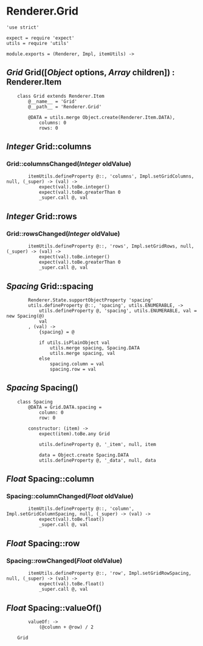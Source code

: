 Renderer.Grid
=============

	'use strict'

	expect = require 'expect'
	utils = require 'utils'

	module.exports = (Renderer, Impl, itemUtils) ->

*Grid* Grid([*Object* options, *Array* children]) : Renderer.Item
-----------------------------------------------------------------

		class Grid extends Renderer.Item
			@__name__ = 'Grid'
			@__path__ = 'Renderer.Grid'

			@DATA = utils.merge Object.create(Renderer.Item.DATA),
				columns: 0
				rows: 0

*Integer* Grid::columns
-----------------------

### Grid::columnsChanged(*Integer* oldValue)

			itemUtils.defineProperty @::, 'columns', Impl.setGridColumns, null, (_super) -> (val) ->
				expect(val).toBe.integer()
				expect(val).toBe.greaterThan 0
				_super.call @, val

*Integer* Grid::rows
--------------------

### Grid::rowsChanged(*Integer* oldValue)

			itemUtils.defineProperty @::, 'rows', Impl.setGridRows, null, (_super) -> (val) ->
				expect(val).toBe.integer()
				expect(val).toBe.greaterThan 0
				_super.call @, val

*Spacing* Grid::spacing
-----------------------

			Renderer.State.supportObjectProperty 'spacing'
			utils.defineProperty @::, 'spacing', utils.ENUMERABLE, ->
				utils.defineProperty @, 'spacing', utils.ENUMERABLE, val = new Spacing(@)
				val
			, (val) ->
				{spacing} = @

				if utils.isPlainObject val
					utils.merge spacing, Spacing.DATA
					utils.merge spacing, val
				else
					spacing.column = val
					spacing.row = val

*Spacing* Spacing()
-------------------

		class Spacing
			@DATA = Grid.DATA.spacing =
				column: 0
				row: 0

			constructor: (item) ->
				expect(item).toBe.any Grid

				utils.defineProperty @, '_item', null, item

				data = Object.create Spacing.DATA
				utils.defineProperty @, '_data', null, data

*Float* Spacing::column
-----------------------

### Spacing::columnChanged(*Float* oldValue)

			itemUtils.defineProperty @::, 'column', Impl.setGridColumnSpacing, null, (_super) -> (val) ->
				expect(val).toBe.float()
				_super.call @, val

*Float* Spacing::row
--------------------

### Spacing::rowChanged(*Float* oldValue)

			itemUtils.defineProperty @::, 'row', Impl.setGridRowSpacing, null, (_super) -> (val) ->
				expect(val).toBe.float()
				_super.call @, val

*Float* Spacing::valueOf()
--------------------------

			valueOf: ->
				(@column + @row) / 2

		Grid